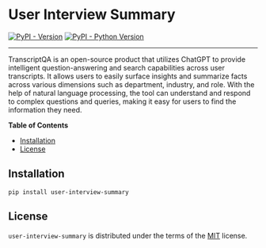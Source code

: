 # User Interview Summary

[![PyPI - Version](https://img.shields.io/pypi/v/user-interview-summary.svg)](https://pypi.org/project/user-interview-summary)
[![PyPI - Python Version](https://img.shields.io/pypi/pyversions/user-interview-summary.svg)](https://pypi.org/project/user-interview-summary)

-----

TranscriptQA is an open-source product that utilizes ChatGPT to provide intelligent question-answering and search capabilities across user transcripts. It allows users to easily surface insights and summarize facts across various dimensions such as department, industry, and role. With the help of natural language processing, the tool can understand and respond to complex questions and queries, making it easy for users to find the information they need. 

**Table of Contents**

- [Installation](#installation)
- [License](#license)

## Installation

```console
pip install user-interview-summary
```

## License

`user-interview-summary` is distributed under the terms of the [MIT](https://spdx.org/licenses/MIT.html) license.
